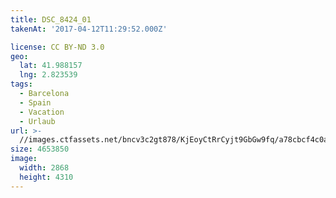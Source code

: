 ```yaml
---
title: DSC_8424_01
takenAt: '2017-04-12T11:29:52.000Z'

license: CC BY-ND 3.0
geo:
  lat: 41.988157
  lng: 2.823539
tags:
  - Barcelona
  - Spain
  - Vacation
  - Urlaub
url: >-
  //images.ctfassets.net/bncv3c2gt878/KjEoyCtRrCyjt9GbGw9fq/a78cbcf4c0a7261d1632039a1dad31e1/dsc_8424_01_33948632101_o
size: 4653850
image:
  width: 2868
  height: 4310
---
```

